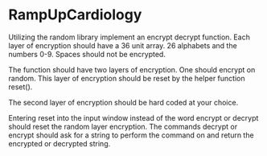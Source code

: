 # RampUpCardiology
Utilizing the random library implement an encrypt decrypt function. Each layer of encryption should have a 36 unit array. 26 alphabets and the numbers 0-9. Spaces should not be encrypted. 

The function should have two layers of encryption. One should encrypt on random. This layer of encryption should be reset by the helper function reset(). 

The second layer of encryption should be hard coded at your choice. 

Entering reset into the input window instead of the word encrypt or decrypt should reset the random  layer encryption. The commands decrypt or encrypt should ask for a string to perform the command on and return the encrypted or decrypted string. 
